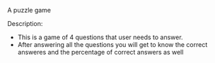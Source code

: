 A puzzle game

Description:
  - This is a game of 4 questions that user needs to answer.
  - After answering all the questions you will get to know the correct answeres and the percentage of correct answers as well
